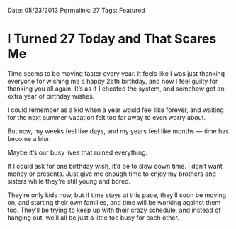 Date: 05/23/2013
Permalink: 27
Tags: Featured

# I Turned 27 Today and That Scares Me

Time seems to be moving faster every year. It feels like I was just thanking everyone for wishing me a happy 26th birthday, and now I feel guilty for thanking you all again. It’s as if I cheated the system, and somehow got an extra year of birthday wishes.

I could remember as a kid when a year would feel like forever, and waiting for the next summer-vacation felt too far away to even worry about.

But now, my weeks feel like days, and my years feel like months — time has become a blur.

Maybe it’s our busy lives that ruined everything.

If I could ask for one birthday wish, it’d be to slow down time. I don’t want money or presents. Just give me enough time to enjoy my brothers and sisters while they’re still young and bored.

They’re only kids now, but if time stays at this pace, they’ll soon be moving on, and starting their own families, and time will be working against them too. They’ll be trying to keep up with their crazy schedule, and instead of hanging out, we’ll all be just a little too busy for each other.